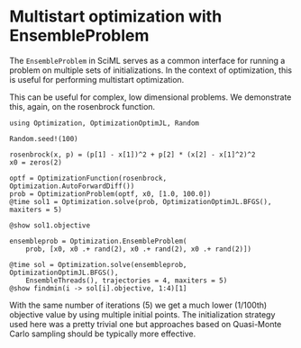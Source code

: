# Multistart optimization with EnsembleProblem

The `EnsembleProblem` in SciML serves as a common interface for running a problem on multiple sets of initializations. In the context
of optimization, this is useful for performing multistart optimization.

This can be useful for complex, low dimensional problems. We demonstrate this, again, on the rosenbrock function.

```@example ensemble
using Optimization, OptimizationOptimJL, Random

Random.seed!(100)

rosenbrock(x, p) = (p[1] - x[1])^2 + p[2] * (x[2] - x[1]^2)^2
x0 = zeros(2)

optf = OptimizationFunction(rosenbrock, Optimization.AutoForwardDiff())
prob = OptimizationProblem(optf, x0, [1.0, 100.0])
@time sol1 = Optimization.solve(prob, OptimizationOptimJL.BFGS(), maxiters = 5)

@show sol1.objective

ensembleprob = Optimization.EnsembleProblem(
    prob, [x0, x0 .+ rand(2), x0 .+ rand(2), x0 .+ rand(2)])

@time sol = Optimization.solve(ensembleprob, OptimizationOptimJL.BFGS(),
    EnsembleThreads(), trajectories = 4, maxiters = 5)
@show findmin(i -> sol[i].objective, 1:4)[1]
```

With the same number of iterations (5) we get a much lower (1/100th) objective value by using multiple initial points. The initialization strategy used here was a pretty trivial one but approaches based on Quasi-Monte Carlo sampling should be typically more effective.
